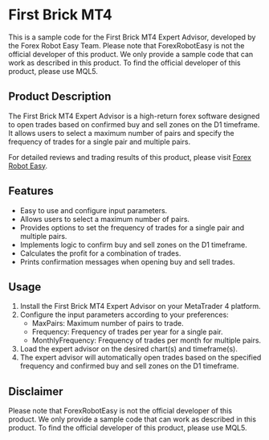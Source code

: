 # First Brick MT4

This is a sample code for the First Brick MT4 Expert Advisor, developed by the Forex Robot Easy Team. Please note that ForexRobotEasy is not the official developer of this product. We only provide a sample code that can work as described in this product. To find the official developer of this product, please use MQL5.

## Product Description

The First Brick MT4 Expert Advisor is a high-return forex software designed to open trades based on confirmed buy and sell zones on the D1 timeframe. It allows users to select a maximum number of pairs and specify the frequency of trades for a single pair and multiple pairs.

For detailed reviews and trading results of this product, please visit [Forex Robot Easy](https://forexroboteasy.com/forex-robot-review/first-brick-mt4-review-high-return-forex-software/).

## Features

- Easy to use and configure input parameters.
- Allows users to select a maximum number of pairs.
- Provides options to set the frequency of trades for a single pair and multiple pairs.
- Implements logic to confirm buy and sell zones on the D1 timeframe.
- Calculates the profit for a combination of trades.
- Prints confirmation messages when opening buy and sell trades.

## Usage

1. Install the First Brick MT4 Expert Advisor on your MetaTrader 4 platform.
2. Configure the input parameters according to your preferences:
   - MaxPairs: Maximum number of pairs to trade.
   - Frequency: Frequency of trades per year for a single pair.
   - MonthlyFrequency: Frequency of trades per month for multiple pairs.
3. Load the expert advisor on the desired chart(s) and timeframe(s).
4. The expert advisor will automatically open trades based on the specified frequency and confirmed buy and sell zones on the D1 timeframe.

## Disclaimer

Please note that ForexRobotEasy is not the official developer of this product. We only provide a sample code that can work as described in this product. To find the official developer of this product, please use MQL5.
